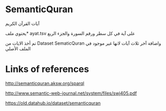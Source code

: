 # SemanticQuran
آيات القرآن الكريم

يحتوي ملف* ayat.tsv على آية في كل سطر ورقم السورة والجزء الربع

تم أخذ الايات من Dataset SematicQuran واضافة آخر ثلاث آيات لانها غير موجود في الملف الأصلي
# Links of references
http://semanticquran.aksw.org/sparql

http://www.semantic-web-journal.net/system/files/swj405.pdf

https://old.datahub.io/dataset/semanticquran
